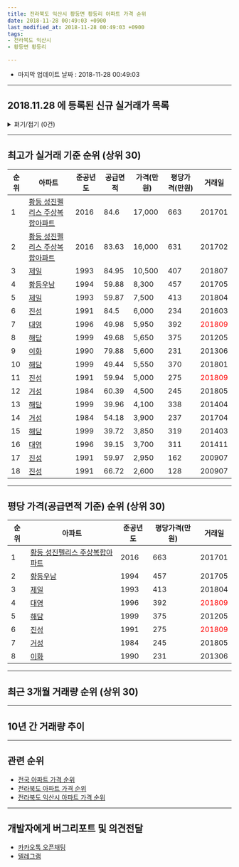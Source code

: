 ```yaml
---
title: 전라북도 익산시 황등면 황등리 아파트 가격 순위
date: 2018-11-28 00:49:03 +0900
last_modified_at: 2018-11-28 00:49:03 +0900
tags:
- 전라북도 익산시
- 황등면 황등리

---
```


* 마지막 업데이트 날짜 : 2018-11-28 00:49:03

---

## 2018.11.28 에 등록된 신규 실거래가 목록

<details>
<summary>펴기/접기 (0건)</summary>
<div markdown="1">

|아파트|준공년도|공급면적|가격(만원)|평당가격(만원)|거래일|
|---|---|---|---|---|---|
|없음||||||


</div>
</details>

---

## 최고가 실거래 기준 순위 (상위 30)


|순위|아파트|준공년도|공급면적|가격(만원)|평당가격(만원)|거래일|
|---|---|---|---|---|---|---|
|1|[황등 성진펠리스 주상복합아파트](https://search.naver.com/search.naver?query=%EC%A0%84%EB%9D%BC%EB%B6%81%EB%8F%84+%EC%9D%B5%EC%82%B0%EC%8B%9C+%ED%99%A9%EB%93%B1%EB%A9%B4+%ED%99%A9%EB%93%B1%EB%A6%AC+%ED%99%A9%EB%93%B1+%EC%84%B1%EC%A7%84%ED%8E%A0%EB%A6%AC%EC%8A%A4+%EC%A3%BC%EC%83%81%EB%B3%B5%ED%95%A9%EC%95%84%ED%8C%8C%ED%8A%B8)|2016|84.6|17,000|663|201701|
|2|[황등 성진펠리스 주상복합아파트](https://search.naver.com/search.naver?query=%EC%A0%84%EB%9D%BC%EB%B6%81%EB%8F%84+%EC%9D%B5%EC%82%B0%EC%8B%9C+%ED%99%A9%EB%93%B1%EB%A9%B4+%ED%99%A9%EB%93%B1%EB%A6%AC+%ED%99%A9%EB%93%B1+%EC%84%B1%EC%A7%84%ED%8E%A0%EB%A6%AC%EC%8A%A4+%EC%A3%BC%EC%83%81%EB%B3%B5%ED%95%A9%EC%95%84%ED%8C%8C%ED%8A%B8)|2016|83.63|16,000|631|201702|
|3|[제일](https://search.naver.com/search.naver?query=%EC%A0%84%EB%9D%BC%EB%B6%81%EB%8F%84+%EC%9D%B5%EC%82%B0%EC%8B%9C+%ED%99%A9%EB%93%B1%EB%A9%B4+%ED%99%A9%EB%93%B1%EB%A6%AC+%EC%A0%9C%EC%9D%BC)|1993|84.95|10,500|407|201807|
|4|[황등우남](https://search.naver.com/search.naver?query=%EC%A0%84%EB%9D%BC%EB%B6%81%EB%8F%84+%EC%9D%B5%EC%82%B0%EC%8B%9C+%ED%99%A9%EB%93%B1%EB%A9%B4+%ED%99%A9%EB%93%B1%EB%A6%AC+%ED%99%A9%EB%93%B1%EC%9A%B0%EB%82%A8)|1994|59.88|8,300|457|201705|
|5|[제일](https://search.naver.com/search.naver?query=%EC%A0%84%EB%9D%BC%EB%B6%81%EB%8F%84+%EC%9D%B5%EC%82%B0%EC%8B%9C+%ED%99%A9%EB%93%B1%EB%A9%B4+%ED%99%A9%EB%93%B1%EB%A6%AC+%EC%A0%9C%EC%9D%BC)|1993|59.87|7,500|413|201804|
|6|[진성](https://search.naver.com/search.naver?query=%EC%A0%84%EB%9D%BC%EB%B6%81%EB%8F%84+%EC%9D%B5%EC%82%B0%EC%8B%9C+%ED%99%A9%EB%93%B1%EB%A9%B4+%ED%99%A9%EB%93%B1%EB%A6%AC+%EC%A7%84%EC%84%B1)|1991|84.5|6,000|234|201603|
|7|[대영](https://search.naver.com/search.naver?query=%EC%A0%84%EB%9D%BC%EB%B6%81%EB%8F%84+%EC%9D%B5%EC%82%B0%EC%8B%9C+%ED%99%A9%EB%93%B1%EB%A9%B4+%ED%99%A9%EB%93%B1%EB%A6%AC+%EB%8C%80%EC%98%81)|1996|49.98|5,950|392|<span style="color:red">201809</span>|
|8|[해담](https://search.naver.com/search.naver?query=%EC%A0%84%EB%9D%BC%EB%B6%81%EB%8F%84+%EC%9D%B5%EC%82%B0%EC%8B%9C+%ED%99%A9%EB%93%B1%EB%A9%B4+%ED%99%A9%EB%93%B1%EB%A6%AC+%ED%95%B4%EB%8B%B4)|1999|49.68|5,650|375|201205|
|9|[이화](https://search.naver.com/search.naver?query=%EC%A0%84%EB%9D%BC%EB%B6%81%EB%8F%84+%EC%9D%B5%EC%82%B0%EC%8B%9C+%ED%99%A9%EB%93%B1%EB%A9%B4+%ED%99%A9%EB%93%B1%EB%A6%AC+%EC%9D%B4%ED%99%94)|1990|79.88|5,600|231|201306|
|10|[해담](https://search.naver.com/search.naver?query=%EC%A0%84%EB%9D%BC%EB%B6%81%EB%8F%84+%EC%9D%B5%EC%82%B0%EC%8B%9C+%ED%99%A9%EB%93%B1%EB%A9%B4+%ED%99%A9%EB%93%B1%EB%A6%AC+%ED%95%B4%EB%8B%B4)|1999|49.44|5,550|370|201801|
|11|[진성](https://search.naver.com/search.naver?query=%EC%A0%84%EB%9D%BC%EB%B6%81%EB%8F%84+%EC%9D%B5%EC%82%B0%EC%8B%9C+%ED%99%A9%EB%93%B1%EB%A9%B4+%ED%99%A9%EB%93%B1%EB%A6%AC+%EC%A7%84%EC%84%B1)|1991|59.94|5,000|275|<span style="color:red">201809</span>|
|12|[거성](https://search.naver.com/search.naver?query=%EC%A0%84%EB%9D%BC%EB%B6%81%EB%8F%84+%EC%9D%B5%EC%82%B0%EC%8B%9C+%ED%99%A9%EB%93%B1%EB%A9%B4+%ED%99%A9%EB%93%B1%EB%A6%AC+%EA%B1%B0%EC%84%B1)|1984|60.39|4,500|245|201805|
|13|[해담](https://search.naver.com/search.naver?query=%EC%A0%84%EB%9D%BC%EB%B6%81%EB%8F%84+%EC%9D%B5%EC%82%B0%EC%8B%9C+%ED%99%A9%EB%93%B1%EB%A9%B4+%ED%99%A9%EB%93%B1%EB%A6%AC+%ED%95%B4%EB%8B%B4)|1999|39.96|4,100|338|201404|
|14|[거성](https://search.naver.com/search.naver?query=%EC%A0%84%EB%9D%BC%EB%B6%81%EB%8F%84+%EC%9D%B5%EC%82%B0%EC%8B%9C+%ED%99%A9%EB%93%B1%EB%A9%B4+%ED%99%A9%EB%93%B1%EB%A6%AC+%EA%B1%B0%EC%84%B1)|1984|54.18|3,900|237|201704|
|15|[해담](https://search.naver.com/search.naver?query=%EC%A0%84%EB%9D%BC%EB%B6%81%EB%8F%84+%EC%9D%B5%EC%82%B0%EC%8B%9C+%ED%99%A9%EB%93%B1%EB%A9%B4+%ED%99%A9%EB%93%B1%EB%A6%AC+%ED%95%B4%EB%8B%B4)|1999|39.72|3,850|319|201403|
|16|[대영](https://search.naver.com/search.naver?query=%EC%A0%84%EB%9D%BC%EB%B6%81%EB%8F%84+%EC%9D%B5%EC%82%B0%EC%8B%9C+%ED%99%A9%EB%93%B1%EB%A9%B4+%ED%99%A9%EB%93%B1%EB%A6%AC+%EB%8C%80%EC%98%81)|1996|39.15|3,700|311|201411|
|17|[진성](https://search.naver.com/search.naver?query=%EC%A0%84%EB%9D%BC%EB%B6%81%EB%8F%84+%EC%9D%B5%EC%82%B0%EC%8B%9C+%ED%99%A9%EB%93%B1%EB%A9%B4+%ED%99%A9%EB%93%B1%EB%A6%AC+%EC%A7%84%EC%84%B1)|1991|59.97|2,950|162|200907|
|18|[진성](https://search.naver.com/search.naver?query=%EC%A0%84%EB%9D%BC%EB%B6%81%EB%8F%84+%EC%9D%B5%EC%82%B0%EC%8B%9C+%ED%99%A9%EB%93%B1%EB%A9%B4+%ED%99%A9%EB%93%B1%EB%A6%AC+%EC%A7%84%EC%84%B1)|1991|66.72|2,600|128|200907|


---

## 평당 가격(공급면적 기준) 순위 (상위 30)


|순위|아파트|준공년도|평당가격(만원)|거래일|
|---|---|---|---|---|
|1|[황등 성진펠리스 주상복합아파트](https://search.naver.com/search.naver?query=%EC%A0%84%EB%9D%BC%EB%B6%81%EB%8F%84+%EC%9D%B5%EC%82%B0%EC%8B%9C+%ED%99%A9%EB%93%B1%EB%A9%B4+%ED%99%A9%EB%93%B1%EB%A6%AC+%ED%99%A9%EB%93%B1+%EC%84%B1%EC%A7%84%ED%8E%A0%EB%A6%AC%EC%8A%A4+%EC%A3%BC%EC%83%81%EB%B3%B5%ED%95%A9%EC%95%84%ED%8C%8C%ED%8A%B8)|2016|663|201701|
|2|[황등우남](https://search.naver.com/search.naver?query=%EC%A0%84%EB%9D%BC%EB%B6%81%EB%8F%84+%EC%9D%B5%EC%82%B0%EC%8B%9C+%ED%99%A9%EB%93%B1%EB%A9%B4+%ED%99%A9%EB%93%B1%EB%A6%AC+%ED%99%A9%EB%93%B1%EC%9A%B0%EB%82%A8)|1994|457|201705|
|3|[제일](https://search.naver.com/search.naver?query=%EC%A0%84%EB%9D%BC%EB%B6%81%EB%8F%84+%EC%9D%B5%EC%82%B0%EC%8B%9C+%ED%99%A9%EB%93%B1%EB%A9%B4+%ED%99%A9%EB%93%B1%EB%A6%AC+%EC%A0%9C%EC%9D%BC)|1993|413|201804|
|4|[대영](https://search.naver.com/search.naver?query=%EC%A0%84%EB%9D%BC%EB%B6%81%EB%8F%84+%EC%9D%B5%EC%82%B0%EC%8B%9C+%ED%99%A9%EB%93%B1%EB%A9%B4+%ED%99%A9%EB%93%B1%EB%A6%AC+%EB%8C%80%EC%98%81)|1996|392|<span style="color:red">201809</span>|
|5|[해담](https://search.naver.com/search.naver?query=%EC%A0%84%EB%9D%BC%EB%B6%81%EB%8F%84+%EC%9D%B5%EC%82%B0%EC%8B%9C+%ED%99%A9%EB%93%B1%EB%A9%B4+%ED%99%A9%EB%93%B1%EB%A6%AC+%ED%95%B4%EB%8B%B4)|1999|375|201205|
|6|[진성](https://search.naver.com/search.naver?query=%EC%A0%84%EB%9D%BC%EB%B6%81%EB%8F%84+%EC%9D%B5%EC%82%B0%EC%8B%9C+%ED%99%A9%EB%93%B1%EB%A9%B4+%ED%99%A9%EB%93%B1%EB%A6%AC+%EC%A7%84%EC%84%B1)|1991|275|<span style="color:red">201809</span>|
|7|[거성](https://search.naver.com/search.naver?query=%EC%A0%84%EB%9D%BC%EB%B6%81%EB%8F%84+%EC%9D%B5%EC%82%B0%EC%8B%9C+%ED%99%A9%EB%93%B1%EB%A9%B4+%ED%99%A9%EB%93%B1%EB%A6%AC+%EA%B1%B0%EC%84%B1)|1984|245|201805|
|8|[이화](https://search.naver.com/search.naver?query=%EC%A0%84%EB%9D%BC%EB%B6%81%EB%8F%84+%EC%9D%B5%EC%82%B0%EC%8B%9C+%ED%99%A9%EB%93%B1%EB%A9%B4+%ED%99%A9%EB%93%B1%EB%A6%AC+%EC%9D%B4%ED%99%94)|1990|231|201306|


---

## 최근 3개월 거래량 순위 (상위 30)


<div style="width:100%;">
    <canvas id="deal_count_ranking" height="250"></canvas>
</div>


<script>
new Chart(document.getElementById("deal_count_ranking"), {
    type: 'horizontalBar',
    data: {
        labels: ['해담', '대영', '제일', '진성'],
        datasets: [{
            label: '실거래 수',
            data: [12, 5, 1, 1],
            borderColor: "rgba(255, 0, 128, 1)",
            backgroundColor: "rgba(255, 0, 128, 0.5)",
            fill: false,
        }]
    },
    options: {
        responsive: true,
        title: {
            display: true,
            text: '최근 3개월 거래량 순위'
        },
        tooltips: {
            mode: 'index',
            intersect: false,
            callbacks: {
                title: function(tooltipItems, data) {
                    return "실거래 수:";
                },
                label: function(tooltipItem, data) {
                    return data.labels[tooltipItem.index] + ": " + tooltipItem.xLabel;
                }
            }
        },
        hover: {
            mode: 'nearest',
            intersect: true
        },
        scales: {
            xAxes: [{
                display: true,
                scaleLabel: {
                    display: true,
                    labelString: '실거래 수'
                },
                ticks: {
                    suggestedMin: 0,
                }
            }],
            yAxes: [{
                display: true,
                ticks: {
                    autoSkip: false,
                    callback: function(value, index, values) {
                        if (value.length > 15)
                            return value.substr(0, 13) + "...";
                        else
                            return value;
                    }
                },
                scaleLabel: {
                    display: false,
                }
            }]
        }
    }
});

</script>


---

## 10년 간 거래량 추이


<div style="width:100%;">
    <canvas id="deal_progress" height="250"></canvas>
</div>

<script>
new Chart(document.getElementById("deal_progress"), {
    type: 'line',
    data: {
        labels: ['200811','200812','200901','200902','200903','200904','200905','200906','200907','200908','200909','200910','200911','200912','201001','201002','201003','201004','201005','201006','201007','201008','201009','201010','201011','201012','201101','201102','201103','201104','201105','201106','201107','201108','201109','201110','201111','201112','201201','201202','201203','201204','201205','201206','201207','201208','201209','201210','201211','201212','201301','201302','201303','201304','201305','201306','201307','201308','201309','201310','201311','201312','201401','201402','201403','201404','201405','201406','201407','201408','201409','201410','201411','201412','201501','201502','201503','201504','201505','201506','201507','201508','201509','201510','201511','201512','201601','201602','201603','201604','201605','201606','201607','201608','201609','201610','201611','201612','201701','201702','201703','201704','201705','201706','201707','201708','201709','201710','201711','201712','201801','201802','201803','201804','201805','201806','201807','201808','201809','201810','201811'],
        datasets: [{
            label: '실거래 수',
            pointRadius: 1,
            data: [5, 3, 2, 12, 3, 5, 7, 3, 9, 5, 9, 9, 7, 7, 4, 4, 9, 4, 6, 5, 6, 9, 4, 7, 5, 1, 2, 4, 5, 3, 4, 4, 1, 7, 2, 1, 4, 4, 5, 7, 7, 3, 5, 5, 2, 0, 3, 4, 5, 5, 3, 1, 7, 2, 4, 6, 4, 1, 4, 4, 4, 3, 1, 0, 4, 7, 4, 8, 4, 0, 0, 7, 7, 3, 4, 2, 3, 2, 1, 2, 3, 6, 5, 5, 4, 5, 5, 8, 2, 3, 4, 3, 3, 1, 5, 5, 2, 2, 4, 4, 4, 3, 4, 1, 6, 4, 3, 3, 4, 6, 3, 4, 2, 2, 3, 6, 5, 2, 9, 7, 3],
            borderColor: "rgba(255, 201, 14, 1)",
            backgroundColor: "rgba(255, 201, 14, 0.5)",
            fill: true,
        }]
    },
    options: {
        responsive: true,
        title: {
            display: true,
            text: '10년간 거래량 추이'
        },
        tooltips: {
            mode: 'index',
            intersect: false,
        },
        hover: {
            mode: 'nearest',
            intersect: true
        },
        scales: {
            xAxes: [{
                display: true,
                scaleLabel: {
                    display: true,
                    labelString: '년/월'
                }
            }],
            yAxes: [{
                display: true,
                ticks: {
                    suggestedMin: 0,
                },
                scaleLabel: {
                    display: true,
                    labelString: '실거래 수'
                }
            }]
        }
    }
});

</script>


---

## 관련 순위

- [전국 아파트 가격 순위](https://inasie.github.io/apt-ranking/전국)
- [전라북도 아파트 가격 순위](https://inasie.github.io/apt-ranking/전라북도)
- [전라북도 익산시 아파트 가격 순위](https://inasie.github.io/apt-ranking/전라북도-익산시)


---

## 개발자에게 버그리포트 및 의견전달

- [카카오톡 오픈채팅](https://open.kakao.com/o/gLJUAP4)
- [텔레그램](https://t.me/inasie)

